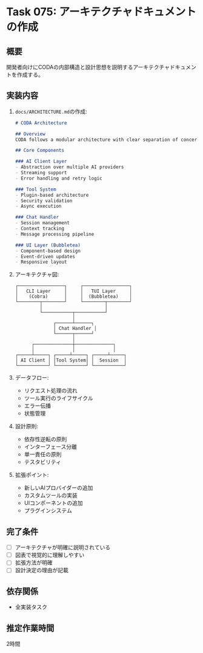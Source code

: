 # Task 075: アーキテクチャドキュメントの作成

## 概要
開発者向けにCODAの内部構造と設計思想を説明するアーキテクチャドキュメントを作成する。

## 実装内容
1. `docs/ARCHITECTURE.md`の作成:
   ```markdown
   # CODA Architecture
   
   ## Overview
   CODA follows a modular architecture with clear separation of concerns.
   
   ## Core Components
   
   ### AI Client Layer
   - Abstraction over multiple AI providers
   - Streaming support
   - Error handling and retry logic
   
   ### Tool System
   - Plugin-based architecture
   - Security validation
   - Async execution
   
   ### Chat Handler
   - Session management
   - Context tracking
   - Message processing pipeline
   
   ### UI Layer (Bubbletea)
   - Component-based design
   - Event-driven updates
   - Responsive layout
   ```

2. アーキテクチャ図:
   ```
   ┌─────────────────┐     ┌─────────────────┐
   │   CLI Layer     │     │   TUI Layer     │
   │    (Cobra)      │     │  (Bubbletea)    │
   └────────┬────────┘     └────────┬────────┘
            │                       │
            └───────────┬───────────┘
                        │
                 ┌──────┴──────┐
                 │ Chat Handler │
                 └──────┬──────┘
                        │
         ┌──────────────┼──────────────┐
         │              │              │
   ┌─────┴─────┐ ┌─────┴─────┐ ┌─────┴─────┐
   │ AI Client │ │Tool System│ │  Session  │
   └───────────┘ └───────────┘ └───────────┘
   ```

3. データフロー:
   - リクエスト処理の流れ
   - ツール実行のライフサイクル
   - エラー伝播
   - 状態管理

4. 設計原則:
   - 依存性逆転の原則
   - インターフェース分離
   - 単一責任の原則
   - テスタビリティ

5. 拡張ポイント:
   - 新しいAIプロバイダーの追加
   - カスタムツールの実装
   - UIコンポーネントの追加
   - プラグインシステム

## 完了条件
- [ ] アーキテクチャが明確に説明されている
- [ ] 図表で視覚的に理解しやすい
- [ ] 拡張方法が明確
- [ ] 設計決定の理由が記載

## 依存関係
- 全実装タスク

## 推定作業時間
2時間